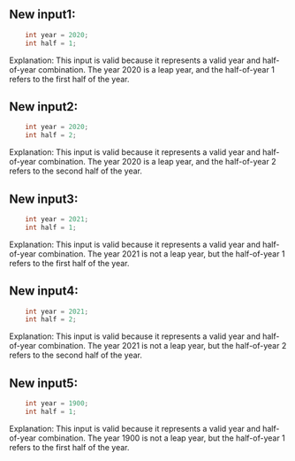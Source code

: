 ## New input1:
```java
    int year = 2020;
    int half = 1;
```
Explanation: This input is valid because it represents a valid year and half-of-year combination. The year 2020 is a leap year, and the half-of-year 1 refers to the first half of the year.

## New input2:
```java
    int year = 2020;
    int half = 2;
```
Explanation: This input is valid because it represents a valid year and half-of-year combination. The year 2020 is a leap year, and the half-of-year 2 refers to the second half of the year.

## New input3:
```java
    int year = 2021;
    int half = 1;
```
Explanation: This input is valid because it represents a valid year and half-of-year combination. The year 2021 is not a leap year, but the half-of-year 1 refers to the first half of the year.

## New input4:
```java
    int year = 2021;
    int half = 2;
```
Explanation: This input is valid because it represents a valid year and half-of-year combination. The year 2021 is not a leap year, but the half-of-year 2 refers to the second half of the year.

## New input5:
```java
    int year = 1900;
    int half = 1;
```
Explanation: This input is valid because it represents a valid year and half-of-year combination. The year 1900 is not a leap year, but the half-of-year 1 refers to the first half of the year.
